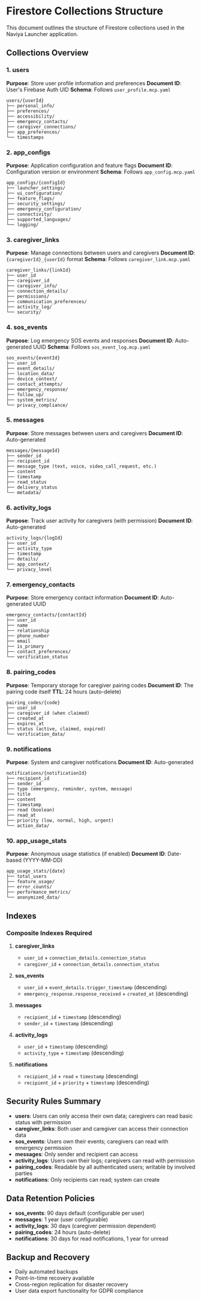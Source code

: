 # Firestore Collections Structure

This document outlines the structure of Firestore collections used in the Naviya Launcher application.

## Collections Overview

### 1. users
**Purpose**: Store user profile information and preferences
**Document ID**: User's Firebase Auth UID
**Schema**: Follows `user_profile.mcp.yaml`

```
users/{userId}
├── personal_info/
├── preferences/
├── accessibility/
├── emergency_contacts/
├── caregiver_connections/
├── app_preferences/
└── timestamps
```

### 2. app_configs
**Purpose**: Application configuration and feature flags
**Document ID**: Configuration version or environment
**Schema**: Follows `app_config.mcp.yaml`

```
app_configs/{configId}
├── launcher_settings/
├── ui_configuration/
├── feature_flags/
├── security_settings/
├── emergency_configuration/
├── connectivity/
├── supported_languages/
└── logging/
```

### 3. caregiver_links
**Purpose**: Manage connections between users and caregivers
**Document ID**: `{caregiverId}_{userId}` format
**Schema**: Follows `caregiver_link.mcp.yaml`

```
caregiver_links/{linkId}
├── user_id
├── caregiver_id
├── caregiver_info/
├── connection_details/
├── permissions/
├── communication_preferences/
├── activity_log/
└── security/
```

### 4. sos_events
**Purpose**: Log emergency SOS events and responses
**Document ID**: Auto-generated UUID
**Schema**: Follows `sos_event_log.mcp.yaml`

```
sos_events/{eventId}
├── user_id
├── event_details/
├── location_data/
├── device_context/
├── contact_attempts/
├── emergency_response/
├── follow_up/
├── system_metrics/
└── privacy_compliance/
```

### 5. messages
**Purpose**: Store messages between users and caregivers
**Document ID**: Auto-generated

```
messages/{messageId}
├── sender_id
├── recipient_id
├── message_type (text, voice, video_call_request, etc.)
├── content
├── timestamp
├── read_status
├── delivery_status
└── metadata/
```

### 6. activity_logs
**Purpose**: Track user activity for caregivers (with permission)
**Document ID**: Auto-generated

```
activity_logs/{logId}
├── user_id
├── activity_type
├── timestamp
├── details/
├── app_context/
└── privacy_level
```

### 7. emergency_contacts
**Purpose**: Store emergency contact information
**Document ID**: Auto-generated UUID

```
emergency_contacts/{contactId}
├── user_id
├── name
├── relationship
├── phone_number
├── email
├── is_primary
├── contact_preferences/
└── verification_status
```

### 8. pairing_codes
**Purpose**: Temporary storage for caregiver pairing codes
**Document ID**: The pairing code itself
**TTL**: 24 hours (auto-delete)

```
pairing_codes/{code}
├── user_id
├── caregiver_id (when claimed)
├── created_at
├── expires_at
├── status (active, claimed, expired)
└── verification_data/
```

### 9. notifications
**Purpose**: System and caregiver notifications
**Document ID**: Auto-generated

```
notifications/{notificationId}
├── recipient_id
├── sender_id
├── type (emergency, reminder, system, message)
├── title
├── content
├── timestamp
├── read (boolean)
├── read_at
├── priority (low, normal, high, urgent)
└── action_data/
```

### 10. app_usage_stats
**Purpose**: Anonymous usage statistics (if enabled)
**Document ID**: Date-based (YYYY-MM-DD)

```
app_usage_stats/{date}
├── total_users
├── feature_usage/
├── error_counts/
├── performance_metrics/
└── anonymized_data/
```

## Indexes

### Composite Indexes Required

1. **caregiver_links**
   - `user_id` + `connection_details.connection_status`
   - `caregiver_id` + `connection_details.connection_status`

2. **sos_events**
   - `user_id` + `event_details.trigger_timestamp` (descending)
   - `emergency_response.response_received` + `created_at` (descending)

3. **messages**
   - `recipient_id` + `timestamp` (descending)
   - `sender_id` + `timestamp` (descending)

4. **activity_logs**
   - `user_id` + `timestamp` (descending)
   - `activity_type` + `timestamp` (descending)

5. **notifications**
   - `recipient_id` + `read` + `timestamp` (descending)
   - `recipient_id` + `priority` + `timestamp` (descending)

## Security Rules Summary

- **users**: Users can only access their own data; caregivers can read basic status with permission
- **caregiver_links**: Both user and caregiver can access their connection data
- **sos_events**: Users own their events; caregivers can read with emergency permission
- **messages**: Only sender and recipient can access
- **activity_logs**: Users own their logs; caregivers can read with permission
- **pairing_codes**: Readable by all authenticated users; writable by involved parties
- **notifications**: Only recipients can read; system can create

## Data Retention Policies

- **sos_events**: 90 days default (configurable per user)
- **messages**: 1 year (user configurable)
- **activity_logs**: 30 days (caregiver permission dependent)
- **pairing_codes**: 24 hours (auto-delete)
- **notifications**: 30 days for read notifications, 1 year for unread

## Backup and Recovery

- Daily automated backups
- Point-in-time recovery available
- Cross-region replication for disaster recovery
- User data export functionality for GDPR compliance

